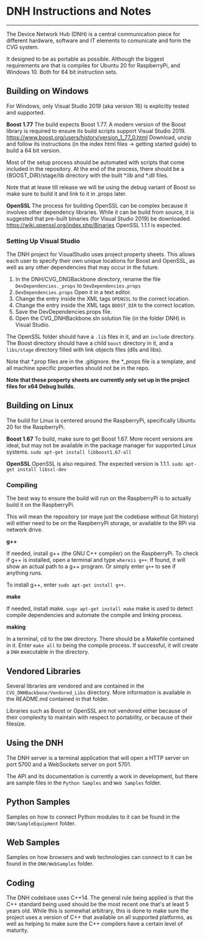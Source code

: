 # DNH Instructions and Notes
--------------------------------------------------

The Device Network Hub (DNH) is a central communication piece for different hardware, software and IT elements to comunicate and form the CVG system.

It designed to be as portable as possible. Although the biggest requirements are that is compiles for Ubuntu 20 for RaspberryPi, and Windows 10. Both for 64 bit instruction sets.

## Building on Windows

For Windows, only Visual Studio 2019 (aka version 16) is explicitly tested and supported.

**Boost 1.77**
The build expects Boost 1.77. A modern version of the Boost library is required to ensure its build scripts support Visual Studio 2019.
https://www.boost.org/users/history/version_1_77_0.html
Download, unzip and follow its instructions (in the index html files -> getting started guide) to build a 64 bit version.

Most of the setup process should be automated with scripts that come included in the repository. At the end of the process, there should be a {BOOST_DIR}/stage/lib directory with the built *.lib and *.dll files. 

Note that at lease till release we will be using the debug variant of Boost so make sure to build it and link to it in .props later. 

**OpenSSL**
The process for building OpenSSL can be complex because it involves other dependency libraries. While it can be build from source, it is suggested that pre-built binaries (for Visual Studio 2019) be downloaded.
https://wiki.openssl.org/index.php/Binaries
OpenSSL 1.1.1 is expected.

### Setting Up Visual Studio

The DNH project for VisualStudio uses project property sheets. This allows each user to specify their own unique locations for Boost and OpenSSL, as well as any other dependencies that may occur in the future.

1. In the DNH/CVG_DNGBackbone directory, rename the file `DevDependencies._props` to `DevDependencies.props`
2. `DevDependencies.props` Open it in a text editor.
3. Change the entry inside the XML tags `OPENSSL` to the correct location.
4. Change the entry inside the XML tags `BOOST_DIR` to the correct location.
5. Save the DevDependencies.props file.
6. Open the CVG_DNHBackbone.sln solution file (in the folder DNH) in Visual Studio.

The OpenSSL folder should have a `.lib` files in it, and an `include` directory.
The Boost directory should have a child `boost` directory in it, and a `libs/stage` directory filled with link objects files (dlls and libs).

Note that *.prop files are in the .gitignore. the *_props file is a template, and all machine specific properties should not be in the repo.

**Note that these property sheets are currently only set up in the project files for x64 Debug builds.**

## Building on Linux

The build for Linux is centered around the RaspberryPi, specifically Ubuntu 20 for the RaspberryPi.

**Boost 1.67**
To build, make sure to get Boost 1.67. More recent versions are ideal, but may not be available in the package manager for supported Linux systems.
`sudo apt-get install libboost1.67-all`

**OpenSSL**
OpenSSL is also required. The expected version is 1.1.1.
`sudo apt-get install libssl-dev`

### Compiling

 The best way to ensure the build will run on the RaspberryPi is to actually build it on the RaspberryPi. 

 This will mean the repository (or maye just the codebase without Git history) will either need to be on the RaspberryPi storage, or available to the RPi via network drive.

**g++**

If needed, install g++ (the GNU C++ compiler) on the RaspberryPi. To check if g++ is installed, open a terminal and type `whereis g++`. If found, it will show an actual path to a g++ program. Or simply enter `g++` to see if anything runs.

To install g++, enter `sudo apt-get install g++`.

**make**

If needed, install make. 
`sugo apt-get install make`
make is used to detect compile dependencies and automate the compile and linking process.

**making**

In a terminal, cd to the `DNH` directory. There should be a Makefile contained in it. Enter `make all` to being the compile process. If successful, it will create a `DNH` executable in the directory.

## Vendored Libraries

Several libraries are vendored and are contained in the `CVG_DNHBackbone/Vendored_Libs` directory. More information is available in the README.md contained in that folder.

Libraries such as Boost or OpenSSL are not vendored either because of their complexity to maintain with respect to portability, or because of their filesize.

## Using the DNH

The DNH server is a terminal application that will open a HTTP server on port 5700 and a WebSockets server on port 5701.

The API and its documentation is currently a work in development, but there are sample files in the `Python Samples` and `Web Samples` folder.

## Python Samples

Samples on how to connect Python modules to it can be found in the  `DNH/SampleEquipment` folder.

## Web Samples

Samples on how browsers and web technologies can connect to it can be found in the `DNH/WebSamples` folder.

## Coding

The DNH codebase uses C++14. The general rule being applied is that the C++ standard being used should be the most recent one that's at least 5 years  old. While this is somewhat arbitrary, this is done to make sure the project uses a version of C++ that available on all supported platforms, as well as helping to make sure the C++ compilers have a certain level of maturity.